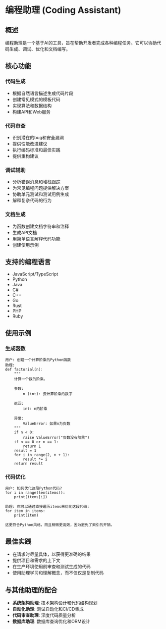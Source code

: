 # 编程助理 (Coding Assistant)

## 概述

编程助理是一个基于AI的工具，旨在帮助开发者完成各种编程任务。它可以协助代码生成、调试、优化和文档编写。

## 核心功能

### 代码生成
- 根据自然语言描述生成代码片段
- 创建常见模式的模板代码
- 实现算法和数据结构
- 构建API和Web服务

### 代码审查
- 识别潜在的bug和安全漏洞
- 提供性能改进建议
- 执行编码标准和最佳实践
- 提供重构建议

### 调试辅助
- 分析错误消息和堆栈跟踪
- 为常见编程问题提供解决方案
- 协助单元测试和测试用例生成
- 解释复杂代码的行为

### 文档生成
- 为函数创建文档字符串和注释
- 生成API文档
- 用简单语言解释代码功能
- 创建使用示例

## 支持的编程语言

- JavaScript/TypeScript
- Python
- Java
- C#
- C++
- Go
- Rust
- PHP
- Ruby

## 使用示例

### 生成函数
```
用户: 创建一个计算阶乘的Python函数
助理:
def factorial(n):
    """
    计算一个数的阶乘。

    参数:
        n (int): 要计算阶乘的数字

    返回:
        int: n的阶乘

    异常:
        ValueError: 如果n为负数
    """
    if n < 0:
        raise ValueError("负数没有阶乘")
    if n == 0 or n == 1:
        return 1
    result = 1
    for i in range(2, n + 1):
        result *= i
    return result
```

### 代码优化
```
用户: 如何优化这段Python代码?
for i in range(len(items)):
    print(items[i])

助理: 你可以通过直接遍历items来优化这段代码:
for item in items:
    print(item)

这更符合Python风格，而且稍微更高效，因为避免了索引的开销。
```

## 最佳实践

- 在请求时尽量具体，以获得更准确的结果
- 提供项目和需求的上下文
- 在生产环境使用前审查和测试生成的代码
- 使用助理学习和理解概念，而不仅仅是复制代码

## 与其他助理的配合

- **系统架构助理**: 技术架构设计和代码结构规划
- **自动化助理**: 测试自动化和CI/CD集成
- **代码审查助理**: 深度代码质量分析
- **数据库助理**: 数据库查询优化和ORM设计
